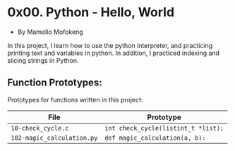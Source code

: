 0x00. Python - Hello, World
===========================

-   By Mamello Mofokeng

In this project, I learn how to use the python interpreter, and practicing printing text and variables in python. In addition, I practiced indexing and slicing strings in Python.

## Function Prototypes:

Prototypes for functions written in this project:

| File                       | Prototype                             |
| -------------------------- | ------------------------------------- |
| `10-check_cycle.c`         | `int check_cycle(listint_t *list);`   |
| `102-magic_calculation.py` | `def magic_calculation(a, b):`        |
